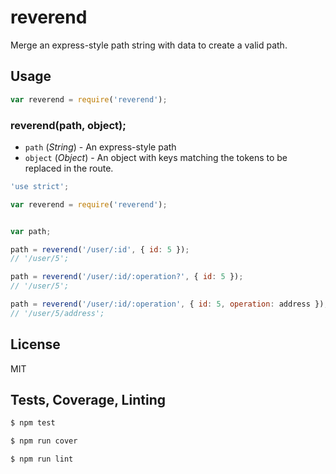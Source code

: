 # reverend

Merge an express-style path string with data to create a valid path.

## Usage
```javascript
var reverend = require('reverend');
```

### reverend(path, object);
* `path`  (*String*) - An express-style path
* `object` (*Object*) - An object with keys matching the tokens to be replaced in the route.

```javascript
'use strict';

var reverend = require('reverend');


var path;

path = reverend('/user/:id', { id: 5 });
// '/user/5';

path = reverend('/user/:id/:operation?', { id: 5 });
// '/user/5';

path = reverend('/user/:id/:operation', { id: 5, operation: address });
// '/user/5/address';
```

## License
MIT

## Tests, Coverage, Linting
```javascript
$ npm test
```
```javascript
$ npm run cover
```
```javsacript
$ npm run lint
```

